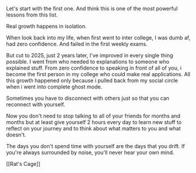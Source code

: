 Let's start with the first one. And think this is one of the most powerful lessons from this list. 

Real growth happens in isolation.

When look back into my life, when first went to inter college,
I was dumb af, had zero confidence. 
And failed in the first weekly exams.

But cut to 2025, just 2 years later,
I've improved in every single thing possible.
I went from who needed to explanations to someone who explained stuff.
From zero confidence to speaking in front of all of you,
i become the first person in my college who could make real applications.
All this growth happened only because i pulled back from my social circle 
when i went into complete ghost mode. 
 
Sometimes you have to disconnect with others just so that you can reconnect with yourself. 

Now you don't need to stop talking to all of your friends for months and months but at least give yourself 2 hours every day to learn new stuff to reflect on your journey and to think about what matters to you and what doesn't.

The days you don't spend time with yourself are the days that you drift.
If you're always surrounded by noise, you'll never hear your own mind.

[[Rat's Cage]]